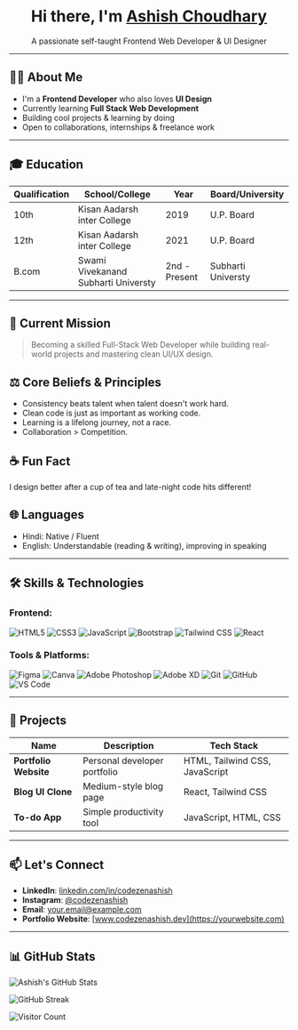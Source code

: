 <h1 align="center">Hi there, I'm <a href="https://www.linkedin.com/in/ashish-chaudhary-625b00342/">Ashish Choudhary</a></h1>
<p align="center">
  A passionate self-taught Frontend Web Developer & UI Designer
</p>

---

## 🧑‍💻 About Me

- I'm a **Frontend Developer** who also loves **UI Design**
- Currently learning **Full Stack Web Development**
- Building cool projects & learning by doing
- Open to collaborations, internships & freelance work



---

## 🎓 Education

| Qualification | School/College | Year | Board/University |
|---------------|----------------|------|------------------|
| 10th | Kisan Aadarsh inter College | 2019 | U.P. Board |
| 12th | Kisan Aadarsh inter College | 2021 | U.P. Board |
| B.com | Swami Vivekanand Subharti Universty | 2nd - Present | Subharti Universty |

---

## 🚀 Current Mission
> Becoming a skilled Full-Stack Web Developer while building real-world projects and mastering clean UI/UX design.

## ⚖️ Core Beliefs & Principles
- Consistency beats talent when talent doesn't work hard.
- Clean code is just as important as working code.
- Learning is a lifelong journey, not a race.
- Collaboration > Competition.

## ☕ Fun Fact
I design better after a cup of tea and late-night code hits different!


## 🌐 Languages

- Hindi: Native / Fluent
- English: Understandable (reading & writing), improving in speaking


---

## 🛠️ Skills & Technologies

### Frontend:
![HTML5](https://img.shields.io/badge/HTML5-e34c26?style=flat-square&logo=html5&logoColor=white)
![CSS3](https://img.shields.io/badge/CSS3-1572b6?style=flat-square&logo=css3&logoColor=white)
![JavaScript](https://img.shields.io/badge/JavaScript-F7DF1E?style=flat-square&logo=javascript&logoColor=black)
![Bootstrap](https://img.shields.io/badge/Bootstrap-7952B3?style=flat-square&logo=bootstrap&logoColor=white)
![Tailwind CSS](https://img.shields.io/badge/TailwindCSS-38b2ac?style=flat-square&logo=tailwind-css&logoColor=white)
![React](https://img.shields.io/badge/React-61dafb?style=flat-square&logo=react&logoColor=black)

### Tools & Platforms:
![Figma](https://img.shields.io/badge/Figma-F24E1E?style=flat-square&logo=figma&logoColor=white)
![Canva](https://img.shields.io/badge/Canva-00C4CC?style=flat-square&logo=canva&logoColor=white)
![Adobe Photoshop](https://img.shields.io/badge/Photoshop-31A8FF?style=flat-square&logo=adobe-photoshop&logoColor=white)
![Adobe XD](https://img.shields.io/badge/AdobeXD-FF61F6?style=flat-square&logo=adobe-xd&logoColor=white)
![Git](https://img.shields.io/badge/Git-F05032?style=flat-square&logo=git&logoColor=white)
![GitHub](https://img.shields.io/badge/GitHub-181717?style=flat-square&logo=github&logoColor=white)
![VS Code](https://img.shields.io/badge/VS%20Code-0078d7?style=flat-square&logo=visual-studio-code&logoColor=white)

---

## 🧩 Projects

| Name | Description | Tech Stack |
|------|-------------|------------|
| **Portfolio Website** | Personal developer portfolio | HTML, Tailwind CSS, JavaScript |
| **Blog UI Clone** | Medium-style blog page | React, Tailwind CSS |
| **To-do App** | Simple productivity tool | JavaScript, HTML, CSS |

---

## 📫 Let's Connect

- **LinkedIn**: [linkedin.com/in/codezenashish](https://linkedin.com/in/codezenashish)
- **Instagram**: [@codezenashish](https://instagram.com/codezenashish)
- **Email**: your.email@example.com
- **Portfolio Website**: [www.codezenashish.dev](https://yourwebsite.com)

---

## 📊 GitHub Stats

![Ashish's GitHub Stats](https://github-readme-stats.vercel.app/api?username=codezenashish&show_icons=true&theme=radical)

![GitHub Streak](https://streak-stats.demolab.com?user=codezenashish&theme=radical&hide_border=false)

![Visitor Count](https://komarev.com/ghpvc/?username=codezenashish&label=Profile%20Views&color=0e75b6&style=flat)
